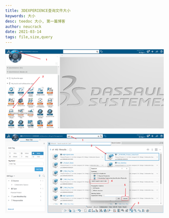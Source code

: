 ```yaml
---
title: 3DEXPERIENCE查询文件大小
keywords: 大小
desc: teedoc 大小, 第一篇博客
author: neucrack
date: 2021-03-14
tags: file,size,query
---
```




![](2022-04-13-15-44-30.png)

![](2022-04-13-15-44-47.png)